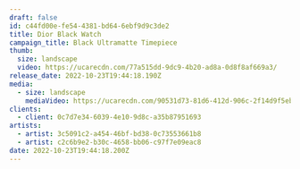 ```yaml
---
draft: false
id: c44fd00e-fe54-4381-bd64-6ebf9d9c3de2
title: Dior Black Watch
campaign_title: B﻿lack Ultramatte Timepiece
thumb:
  size: landscape
  video: https://ucarecdn.com/77a515dd-9dc9-4b20-ad8a-0d8f8af669a3/
release_date: 2022-10-23T19:44:18.190Z
media:
  - size: landscape
    mediaVideo: https://ucarecdn.com/90531d73-81d6-412d-906c-2f14d9f5eb58/
clients:
  - client: 0c7d7e34-6039-4e10-9d8c-a35b87951693
artists:
  - artist: 3c5091c2-a454-46bf-bd38-0c73553661b8
  - artist: c2c6b9e2-b30c-4658-bb06-c97f7e09eac8
date: 2022-10-23T19:44:18.200Z
---
```

